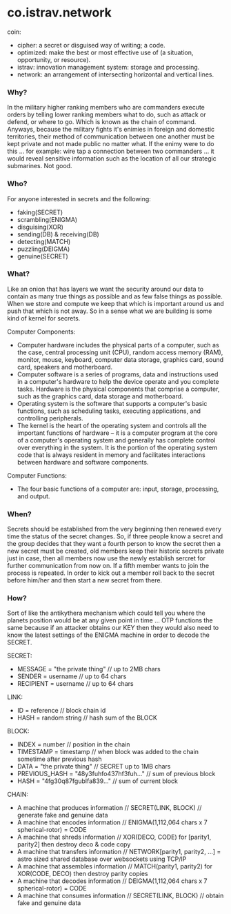 co.istrav.network
========

coin:
- cipher: a secret or disguised way of writing; a code.
- optimized: make the best or most effective use of (a situation, opportunity, or resource).
- istrav: innovation management system: storage and processing.
- network: an arrangement of intersecting horizontal and vertical lines.

### Why?
In the military higher ranking members who are commanders execute orders by telling lower ranking members what to do, such as attack or defend, or where to go. Which is known as the chain of command. Anyways, because the military fights it's enimies in foreign and domestic territories, their method of communication between one another must be kept private and not made public no matter what. If the enimy were to do this ... for example: wire tap a connection between two commanders ... it would reveal sensitive information such as the location of all our strategic submarines. Not good. 

### Who?
For anyone interested in secrets and the following:
- faking(SECRET)
- scrambling(ENIGMA)
- disguising(XOR)
- sending(DB) & receiving(DB)
- detecting(MATCH)
- puzzling(DEIGMA)
- genuine(SECRET)

### What?
Like an onion that has layers we want the security around our data to contain as many true things as possible and as few false things as possible. When we store and compute we keep that which is important around us and push that which is not away. So in a sense what we are building is some kind of kernel for secrets.

Computer Components:
- Computer hardware includes the physical parts of a computer, such as the case, central processing unit (CPU), random access memory (RAM), monitor, mouse, keyboard, computer data storage, graphics card, sound card, speakers and motherboard.
- Computer software is a series of programs, data and instructions used in a computer's hardware to help the device operate and you complete tasks. Hardware is the physical components that comprise a computer, such as the graphics card, data storage and motherboard.
- Operating system is the software that supports a computer's basic functions, such as scheduling tasks, executing applications, and controlling peripherals.
- The kernel is the heart of the operating system and controls all the important functions of hardware – it is a computer program at the core of a computer's operating system and generally has complete control over everything in the system. It is the portion of the operating system code that is always resident in memory and facilitates interactions between hardware and software components.

Computer Functions:
- The four basic functions of a computer are: input, storage, processing, and output.

### When?
Secrets should be established from the very beginning then renewed every time the status of the secret changes. So, if three people know a secret and the group decides that they want a fourth person to know the secret then a new secret must be created, old members keep their historic secrets private just in case, then all members now use the newly establish sercret for further communication from now on. If a fifth member wants to join the process is repeated. In order to kick out a member roll back to the secret before him/her and then start a new secret from there.

### How?
Sort of like the antikythera mechanism which could tell you where the planets position would be at any given point in time ... OTP functions the same because if an attacker obtains our KEY then they would also need to know the latest settings of the ENIGMA machine in order to decode the SECRET. 

SECRET:
- MESSAGE = "the private thing" // up to 2MB chars
- SENDER = username // up to 64 chars
- RECIPIENT = username // up to 64 chars

LINK:
- ID = reference // block chain id
- HASH = random string // hash sum of the BLOCK

BLOCK:
- INDEX = number // position in the chain
- TIMESTAMP = timestamp // when block was added to the chain sometime after previous hash
- DATA = "the private thing" // SECRET up to 1MB chars
- PREVIOUS_HASH = "48y3fuhfo437hf3fuh..." // sum of previous block
- HASH = "4fg30q87fgublfa839..." // sum of current block

CHAIN:
- A machine that produces information // SECRET(LINK, BLOCK) // generate fake and genuine data
- A machine that encodes information // ENIGMA(1,112,064 chars x 7 spherical-rotor) = CODE
- A machine that shreds information // XOR(DECO, CODE) for [parity1, parity2] then destroy deco & code copy
- A machine that transfers information // NETWORK[parity1, parity2, ...] = astro sized shared database over websockets using TCP/IP
- A machine that assembles information // MATCH(parity1, parity2) for XOR(CODE, DECO) then destroy parity copies
- A machine that decodes information // DEIGMA(1,112,064 chars x 7 spherical-rotor) = CODE
- A machine that consumes information // SECRET(LINK, BLOCK) // obtain fake and genuine data